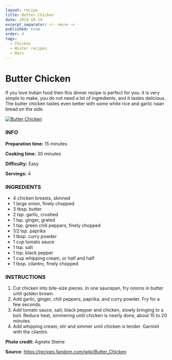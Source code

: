 ```yaml
---
layout: recipe
title: Butter Chicken
date: 2019-10-19
excerpt_separator: <!--more-->
published: true
order: 4
tags:
  - Chicken
  - Winter recipes
  - Main
---
```


# Butter Chicken

If you love Indian food then this dinner recipe is perfect for you. it is very simple to make, you do not need a lot of ingredients, and it tastes delicious. The butter chicken tastes even better with some white rice and garlic naan bread on the side.

<!--more-->

[![Butter Chicken ](/_uploads/IMG_0003copy.JPG)](/_uploads/IMG_0003copy.JPG)


### INFO

**Preparation time:** 15 minutes

**Cooking time:** 30 minutes

**Difficulty:** Easy

**Servings:** 4


### INGREDIENTS

- 4 chicken breasts, skinned
- 1 large onion, finely chopped
- 3 tbsp. butter
- 2 tsp. garlic, crushed
- 1 tsp. ginger, grated
- 1 tsp. green chili peppers, finely chopped
- 1/2 tsp. paprika
- 1 tbsp. curry powder
- 1 cup tomato sauce
- 1 tsp. salt
- 1 tsp. black pepper
- 1 cup whipping cream, or half and half
- 1 tbsp. cilantro, finely chopped


### INSTRUCTIONS

1.	Cut chicken into bite-size pieces. In one saucepan, fry onions in butter until golden brown.
2.	Add garlic, ginger, chili peppers, paprika, and curry powder. Fry for a few seconds.
3.	Add tomato sauce, salt, black pepper and chicken, slowly bringing to a boil. Reduce heat, simmering until chicken is nearly done, about 15 to 20 minutes.
4.	Add whipping cream; stir and simmer until chicken is tender. Garnish with the cilantro.




**Photo credit:** Agnete Steine

**Source:** https://recipes.fandom.com/wiki/Butter_Chicken
